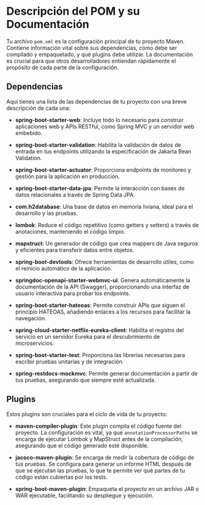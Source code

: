 # Descripción del POM y su Documentación

Tu archivo `pom.xml` es la configuración principal de tu proyecto Maven. Contiene información vital sobre sus dependencias, cómo debe ser compilado y empaquetado, y qué plugins debe utilizar. La documentación es crucial para que otros desarrolladores entiendan rápidamente el propósito de cada parte de la configuración.

## Dependencias

Aquí tienes una lista de las dependencias de tu proyecto con una breve descripción de cada una:


- **spring-boot-starter-web**: Incluye todo lo necesario para construir aplicaciones web y APIs RESTful, como Spring MVC y un servidor web embebido.


- **spring-boot-starter-validation**: Habilita la validación de datos de entrada en tus endpoints utilizando la especificación de Jakarta Bean Validation.


- **spring-boot-starter-actuator**: Proporciona endpoints de monitoreo y gestión para la aplicación en producción.


- **spring-boot-starter-data-jpa**: Permite la interacción con bases de datos relacionales a través de Spring Data JPA.


- **com.h2database**: Una base de datos en memoria liviana, ideal para el desarrollo y las pruebas.


- **lombok**: Reduce el código repetitivo (como getters y setters) a través de anotaciones, manteniendo el código limpio.


- **mapstruct**: Un generador de código que crea mappers de Java seguros y eficientes para transferir datos entre objetos.


- **spring-boot-devtools**: Ofrece herramientas de desarrollo útiles, como el reinicio automático de la aplicación.


- **springdoc-openapi-starter-webmvc-ui**: Genera automáticamente la documentación de la API (Swagger), proporcionando una interfaz de usuario interactiva para probar los endpoints.


- **spring-boot-starter-hateoas**: Permite construir APIs que siguen el principio HATEOAS, añadiendo enlaces a los recursos para facilitar la navegación.


- **spring-cloud-starter-netflix-eureka-client**: Habilita el registro del servicio en un servidor Eureka para el descubrimiento de microservicios.


- **spring-boot-starter-test**: Proporciona las librerías necesarias para escribir pruebas unitarias y de integración.


- **spring-restdocs-mockmvc**: Permite generar documentación a partir de tus pruebas, asegurando que siempre esté actualizada.

## Plugins

Estos plugins son cruciales para el ciclo de vida de tu proyecto:


- **maven-compiler-plugin**: Este plugin compila el código fuente del proyecto. La configuración es vital, ya que `annotationProcessorPaths` se encarga de ejecutar Lombok y MapStruct antes de la compilación, asegurando que el código generado esté disponible.


- **jacoco-maven-plugin**: Se encarga de medir la cobertura de código de tus pruebas. Se configura para generar un informe HTML después de que se ejecutan las pruebas, lo que te permite ver qué partes de tu código están cubiertas por los tests.


- **spring-boot-maven-plugin**: Empaqueta el proyecto en un archivo JAR o WAR ejecutable, facilitando su despliegue y ejecución.

